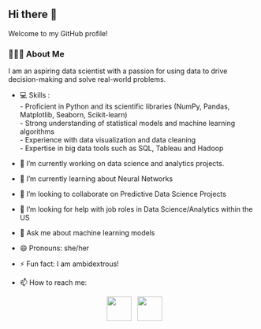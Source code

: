 <h2> Hi there 👋  </h2>

Welcome to my GitHub profile!

<h3> 👨🏻‍💻 About Me </h3>

I am an aspiring data scientist with a passion for using data to drive decision-making and solve real-world problems.
- 💻 Skills :  
       - Proficient in Python and its scientific libraries (NumPy, Pandas, Matplotlib, Seaborn, Scikit-learn)  
       - Strong understanding of statistical models and machine learning algorithms   
       - Experience with data visualization and data cleaning   
       - Expertise in big data tools such as SQL, Tableau and Hadoop  
  
- 🔭 I’m currently working on data science and analytics projects.
- 🌱 I’m currently learning about Neural Networks
- 👯 I’m looking to collaborate on Predictive Data Science Projects
- 🤔 I’m looking for help with job roles in Data Science/Analytics within the US
- 💬 Ask me about machine learning models
- 😄 Pronouns: she/her
- ⚡ Fun fact: I am ambidextrous! 
- 📫 How to reach me: 
<p align="center">  
&nbsp; <a href="https://www.linkedin.com/in/rajshree-mishra/" target="_blank" rel="noopener noreferrer"><img src="https://img.icons8.com/plasticine/100/000000/linkedin.png" width="50" /></a>
&nbsp; <a href="mailto:rajshree.mishra04@gmail.com" target="_blank" rel="noopener noreferrer"><img src="https://img.icons8.com/plasticine/100/000000/gmail.png"  width="50" /></a>
</p>

